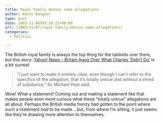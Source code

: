 ```yaml
---
title: Royal Family denies some allegations
author: Kevin Dangoor
type: post
date: 2003-11-08T03:24:21+00:00
url: /2003/11/07/royal-family-denies-some-allegations/
categories:
  - Politics

---
```

The British royal family is always the top thing for the tabloids over there, but this story: [Yahoo! News &#8211; Britain Agog Over What Charles &#8216;Didn&#8217;t Do&#8217;][1] is a bit surreal:

> &#8220;I just want to make it entirely clear, even though I can&#8217;t refer to the specifics of the allegation, that it&#8217;s totally untrue and without a shred of substance,&#8221; Sir Michael Peat said.

Wow! What a statement! Coming out and making a statement like that makes people even more curious what these &#8220;totally untrue&#8221; allegations are all about. Perhaps the British media frenzy had gotten to the point where such a statement _had_ to be made&#8230; but, from where I&#8217;m sitting, it just seems like they&#8217;re drawing more attention to themselves.

 [1]: http://story.news.yahoo.com/news?tmpl=story&cid=638&e=2&u=/nm/20031107/en_nm/britain_royals_dc "Yahoo! News - Britain Agog Over What Charles 'Didn't Do'"